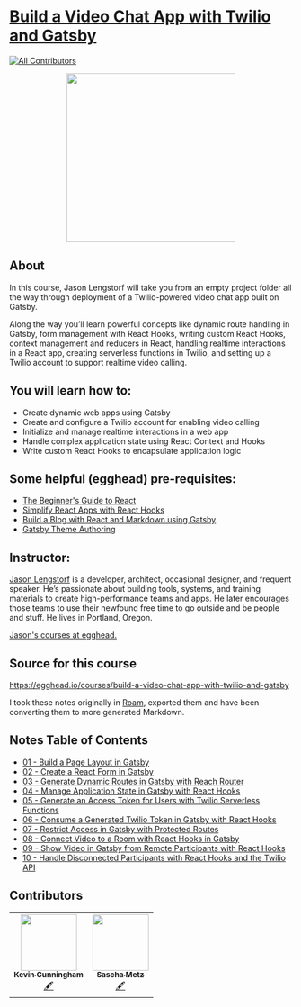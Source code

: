 # [Build a Video Chat App with Twilio and Gatsby](https://egghead.io/courses/build-a-video-chat-app-with-twilio-and-gatsby)

<!-- ALL-CONTRIBUTORS-BADGE:START - Do not remove or modify this section -->

[![All Contributors](https://img.shields.io/badge/all_contributors-2-orange.svg?style=flat-square)](#contributors)

<!-- ALL-CONTRIBUTORS-BADGE:END -->

<p align="center"><img src="https://d2eip9sf3oo6c2.cloudfront.net/series/square_covers/000/000/395/full/TwilioGatsby_Final.png" width="300"/></p>

## About

In this course, Jason Lengstorf will take you from an empty project folder all the way through deployment of a Twilio-powered video chat app built on Gatsby.

Along the way you’ll learn powerful concepts like dynamic route handling in Gatsby, form management with React Hooks, writing custom React Hooks, context management and reducers in React, handling realtime interactions in a React app, creating serverless functions in Twilio, and setting up a Twilio account to support realtime video calling.

## You will learn how to:
- Create dynamic web apps using Gatsby
- Create and configure a Twilio account for enabling video calling
- Initialize and manage realtime interactions in a web app
- Handle complex application state using React Context and Hooks
- Write custom React Hooks to encapsulate application logic

## Some helpful (egghead) pre-requisites:
- [The Beginner's Guide to React](https://egghead.io/courses/the-beginner-s-guide-to-react)
- [Simplify React Apps with React Hooks](https://egghead.io/courses/simplify-react-apps-with-react-hooks)
- [Build a Blog with React and Markdown using Gatsby](https://egghead.io/courses/build-a-blog-with-react-and-markdown-using-gatsby)
- [Gatsby Theme Authoring](https://egghead.io/courses/gatsby-theme-authoring)

## Instructor: 

[Jason Lengstorf](https://lengstorf.com/) is a developer, architect, occasional designer, and frequent speaker. He’s passionate about building tools, systems, and training materials to create high-performance teams and apps. He later encourages those teams to use their newfound free time to go outside and be people and stuff. He lives in Portland, Oregon.

[Jason's courses at egghead.](https://egghead.io/instructors/jason-lengstorf) 

## Source for this course 
https://egghead.io/courses/build-a-video-chat-app-with-twilio-and-gatsby

I took these notes originally in [Roam](https://roamresearch.com/#/app/starting-db/page/Zm_K4XglL),
exported them and have been converting them to more generated Markdown.

## Notes Table of Contents

- [01 - Build a Page Layout in Gatsby](notes/01-build-a-page-layout-in-gatsby.md)
- [02 - Create a React Form in Gatsby](notes/02-create-a-react-form-in-gatsby.md)
- [03 - Generate Dynamic Routes in Gatsby with Reach Router](notes/03-generate-dynamic-routes-in-gatsby-with-reach-router.md)
- [04 - Manage Application State in Gatsby with React Hooks](notes/04-manage-application-state-in-gatsby-with-react-hooks.md)
- [05 - Generate an Access Token for Users with Twilio Serverless Functions](notes/05-generate-an-access-token-for-users-with-twilio-serverless-functions.md)
- [06 - Consume a Generated Twilio Token in Gatsby with React Hooks](notes/06-consume-a-generated-twilio-token-in-gatsby-with-react-hooks.md)
- [07 - Restrict Access in Gatsby with Protected Routes](notes/07-restrict-access-in-gatsby-with-protected-routes.md)
- [08 - Connect Video to a Room with React Hooks in Gatsby](notes/08-connect-video-to-a-room-with-react-hooks-in-gatsby.md)
- [09 - Show Video in Gatsby from Remote Participants with React Hooks](notes/09-show-video-in-gatsby-from-remote-participants-with-react-hooks.md)
- [10 - Handle Disconnected Participants with React Hooks and the Twilio API](notes/10-handle-disconnected-participants-with-react-hooks-and-the-twilio-api.md)


## Contributors


<table>
  <tr>
    <td align="center"><a href="https://github.com/doingandlearning"><img src="https://avatars2.githubusercontent.com/u/8320213?s=460&u=091f53ddb85c741ef9509d21e4dc3ab178288634&v=4" width="100px;" alt=""/><br /><sub><b>Kevin Cunningham</b></sub></a><br /><a href="https://github.com/eggheadio/eggheadio-course-notes/build-a-video-chat-app-with-twilio-and-gatsby/notes" title="Content">🖋</td>
      <td align="center"><a href="https://github.com/smetzdev"><img src="https://avatars0.githubusercontent.com/u/29286869?s=460&u=33a7aa4394b0df0c155cdc409f812a5b9a2f0fa9&v=4" width="100px;" alt=""/><br /><sub><b>Sascha Metz</b></sub></a><br /><a href="https://github.com/eggheadio/eggheadio-course-notes/build-a-video-chat-app-with-twilio-and-gatsby/notes" title="Content">🖋</td>
  </tr>
</table>

